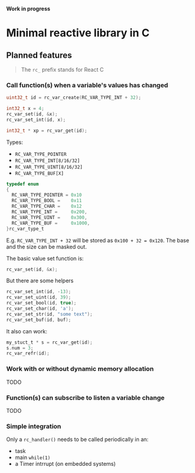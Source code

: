 **Work in progress**

# Minimal reactive library in C

## Planned features

> The `rc_` prefix stands for React C

### Call function(s) when a variable's values has changed

```c
uint32_t id = rc_var_create(RC_VAR_TYPE_INT + 32);

int32_t x = 4;
rc_var_set(id, &x);
rc_var_set_int(id, x);

int32_t * xp = rc_var_get(id);
```

Types:
- `RC_VAR_TYPE_POINTER`
- `RC_VAR_TYPE_INT[8/16/32]`
- `RC_VAR_TYPE_UINT[8/16/32]` 
- `RC_VAR_TYPE_BUF[X]`

```c
typedef enum
{
  RC_VAR_TYPE_POINTER = 0x10
  RC_VAR_TYPE_BOOL =    0x11
  RC_VAR_TYPE_CHAR =    0x12
  RC_VAR_TYPE_INT =     0x200,
  RC_VAR_TYPE_UINT =    0x300,
  RC_VAR_TYPE_BUF =     0x1000,
}rc_var_type_t
```

E.g. `RC_VAR_TYPE_INT + 32` will be stored as `0x100 + 32 = 0x120`. The base and the size can be masked out.


The basic value set function is:
```c
rc_var_set(id, &x);
```

But there are some helpers
```c
rc_var_set_int(id, -13);
rc_var_set_uint(id, 39);
rc_var_set_bool(id, true);
rc_var_set_char(id, 'a');
rc_var_set_str(id, "some text");
rc_var_set_buf(id, buf);
```

It also can work:
```c
my_stuct_t * s = rc_var_get(id);
s.num = 3;
rc_var_refr(id);
```

### Work with or without dynamic memory allocation

TODO

### Function(s) can subscribe to listen a variable change

TODO

### Simple integration

Only a `rc_handler()` needs to be called periodically in an:
- task
- main `while(1)`
- a Timer intrrupt (on embedded systems)
